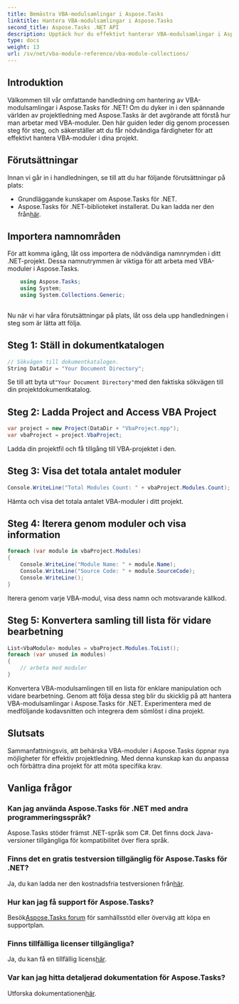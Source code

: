 ```yaml
---
title: Bemästra VBA-modulsamlingar i Aspose.Tasks
linktitle: Hantera VBA-modulsamlingar i Aspose.Tasks
second_title: Aspose.Tasks .NET API
description: Upptäck hur du effektivt hanterar VBA-modulsamlingar i Aspose.Tasks för .NET. Steg-för-steg-guide för sömlös integration i dina projekt.
type: docs
weight: 13
url: /sv/net/vba-module-reference/vba-module-collections/
---
```

## Introduktion
Välkommen till vår omfattande handledning om hantering av VBA-modulsamlingar i Aspose.Tasks för .NET! Om du dyker in i den spännande världen av projektledning med Aspose.Tasks är det avgörande att förstå hur man arbetar med VBA-moduler. Den här guiden leder dig genom processen steg för steg, och säkerställer att du får nödvändiga färdigheter för att effektivt hantera VBA-moduler i dina projekt.
## Förutsättningar
Innan vi går in i handledningen, se till att du har följande förutsättningar på plats:
- Grundläggande kunskaper om Aspose.Tasks för .NET.
-  Aspose.Tasks för .NET-biblioteket installerat. Du kan ladda ner den från[här](https://releases.aspose.com/tasks/net/).
## Importera namnområden
För att komma igång, låt oss importera de nödvändiga namnrymden i ditt .NET-projekt. Dessa namnutrymmen är viktiga för att arbeta med VBA-moduler i Aspose.Tasks.
```csharp
    using Aspose.Tasks;
    using System;
    using System.Collections.Generic;
    
```
Nu när vi har våra förutsättningar på plats, låt oss dela upp handledningen i steg som är lätta att följa.
## Steg 1: Ställ in dokumentkatalogen
```csharp
// Sökvägen till dokumentkatalogen.
String DataDir = "Your Document Directory";
```
 Se till att byta ut`"Your Document Directory"`med den faktiska sökvägen till din projektdokumentkatalog.
## Steg 2: Ladda Project and Access VBA Project
```csharp
var project = new Project(DataDir + "VbaProject.mpp");
var vbaProject = project.VbaProject;
```
Ladda din projektfil och få tillgång till VBA-projektet i den.
## Steg 3: Visa det totala antalet moduler
```csharp
Console.WriteLine("Total Modules Count: " + vbaProject.Modules.Count);
```
Hämta och visa det totala antalet VBA-moduler i ditt projekt.
## Steg 4: Iterera genom moduler och visa information
```csharp
foreach (var module in vbaProject.Modules)
{
    Console.WriteLine("Module Name: " + module.Name);
    Console.WriteLine("Source Code: " + module.SourceCode);
    Console.WriteLine();
}
```
Iterera genom varje VBA-modul, visa dess namn och motsvarande källkod.
## Steg 5: Konvertera samling till lista för vidare bearbetning
```csharp
List<VbaModule> modules = vbaProject.Modules.ToList();
foreach (var unused in modules)
{
    // arbeta med moduler
}
```
Konvertera VBA-modulsamlingen till en lista för enklare manipulation och vidare bearbetning.
Genom att följa dessa steg blir du skicklig på att hantera VBA-modulsamlingar i Aspose.Tasks för .NET. Experimentera med de medföljande kodavsnitten och integrera dem sömlöst i dina projekt.
## Slutsats
Sammanfattningsvis, att behärska VBA-moduler i Aspose.Tasks öppnar nya möjligheter för effektiv projektledning. Med denna kunskap kan du anpassa och förbättra dina projekt för att möta specifika krav.
## Vanliga frågor
### Kan jag använda Aspose.Tasks för .NET med andra programmeringsspråk?
Aspose.Tasks stöder främst .NET-språk som C#. Det finns dock Java-versioner tillgängliga för kompatibilitet över flera språk.
### Finns det en gratis testversion tillgänglig för Aspose.Tasks för .NET?
 Ja, du kan ladda ner den kostnadsfria testversionen från[här](https://releases.aspose.com/).
### Hur kan jag få support för Aspose.Tasks?
 Besök[Aspose.Tasks forum](https://forum.aspose.com/c/tasks/15) för samhällsstöd eller överväg att köpa en supportplan.
### Finns tillfälliga licenser tillgängliga?
 Ja, du kan få en tillfällig licens[här](https://purchase.aspose.com/temporary-license/).
### Var kan jag hitta detaljerad dokumentation för Aspose.Tasks?
 Utforska dokumentationen[här](https://reference.aspose.com/tasks/net/).